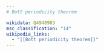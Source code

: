 ```yaml
---
# Bott periodicity theorem

wikidata: Q4948983
msc_classification: "14"
wikipedia_links:
  - "[[Bott periodicity theorem]]"
---
```

